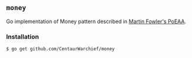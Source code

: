 ## `money`
Go implementation of Money pattern described in [Martin Fowler's PoEAA](http://martinfowler.com/books/).

### Installation
```
$ go get github.com/CentaurWarchief/money
```
